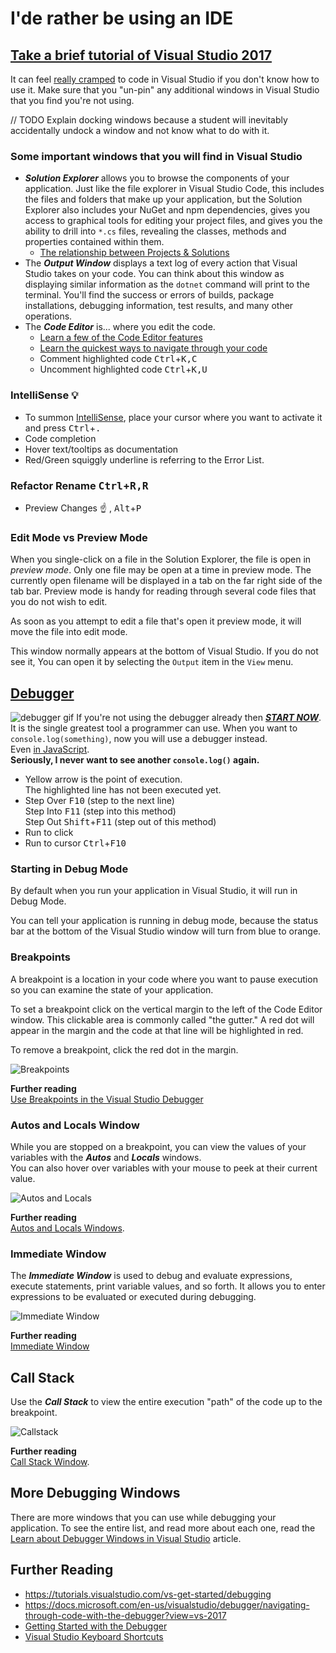 # I'de rather be using an IDE

## [Take a brief tutorial of Visual Studio 2017](https://tutorials.visualstudio.com/vs-get-started/intro)
It can feel [really cramped](https://twitter.com/dylanbeattie/status/832326857798348800) to code in Visual Studio if you don't know how to use it. Make sure that you "un-pin" any additional windows in Visual Studio that you find you're not using.

// TODO Explain docking windows because a student will inevitably accidentally undock a window and not know what to do with it.

### Some important windows that you will find in Visual Studio
* **_Solution Explorer_** allows you to browse the components of your application. Just like the file explorer in Visual Studio Code, this includes the files and folders that make up your application, but the Solution Explorer also includes your NuGet and npm dependencies, gives you access to graphical tools for editing your project files, and gives you the ability to drill into `*.cs` files, revealing the classes, methods and properties contained within them.
	* [The relationship between Projects & Solutions](https://docs.microsoft.com/en-us/visualstudio/ide/creating-solutions-and-projects)
* The **_Output Window_** displays a text log of every action that Visual Studio takes on your code. You can think about this window as displaying similar information as the `dotnet` command will print to the terminal. You'll find the success or errors of builds, package installations, debugging information, test results, and many other operations.
* The **_Code Editor_** is... where you edit the code.
	* [Learn a few of the Code Editor features](https://docs.microsoft.com/en-us/visualstudio/ide/writing-code-in-the-code-and-text-editor?view=vs-2017)  
	* [Learn the quickest ways to navigate through your code](https://docs.microsoft.com/en-us/visualstudio/ide/navigating-code)
	* Comment highlighted code <kbd>Ctrl</kbd>+<kbd>K,C</kbd>
	* Uncomment highlighted code <kbd>Ctrl</kbd>+<kbd>K,U</kbd>

### IntelliSense :bulb:
* To summon [IntelliSense](https://docs.microsoft.com/en-us/visualstudio/ide/using-intellisense?view=vs-2017), place your cursor where you want to activate it and press <kbd>Ctrl</kbd>+<kbd>.</kbd>
* Code completion
* Hover text/tooltips as documentation
* Red/Green squiggly underline is referring to the Error List.

### Refactor Rename <kbd>Ctrl</kbd>+<kbd>R,R</kbd>
* Preview Changes :point_up: , <kbd>Alt</kbd>+<kbd>P</kbd>

### Edit Mode vs Preview Mode
When you single-click on a file in the Solution Explorer, the file is open in _preview mode_. Only one file may be open at a time in preview mode. The currently open filename will be displayed in a tab on the far right side of the tab bar. Preview mode is handy for reading through several code files that you do not wish to edit.

As soon as you attempt to edit a file that's open it preview mode, it will move the file into edit mode.

This window normally appears at the bottom of Visual Studio. If you do not see it, You can open it by selecting the `Output` item in the `View` menu.

## [Debugger](https://docs.microsoft.com/en-us/visualstudio/debugger/debugger-feature-tour)
![debugger gif](https://docs.microsoft.com/en-us/visualstudio/debugger/media/dbg-tour-set-a-breakpoint.gif?view=vs-2017)
If you're not using the debugger already then [**_START NOW_**](https://docs.microsoft.com/en-us/visualstudio/debugger/index?view=vs-2019s). It is the single greatest tool a programmer can use. When you want to `console.log(something)`, now you will use a debugger instead.  
Even [in JavaScript](https://stackoverflow.com/a/66431).  
**Seriously, I never want to see another `console.log()` again.**
* Yellow arrow is the point of execution.  
The highlighted line has not been executed yet.
* Step Over <kbd>F10</kbd> (step to the next line)  
Step Into <kbd>F11</kbd> (step into this method)  
Step Out <kbd>Shift</kbd>+<kbd>F11</kbd> (step out of this method)
* Run to click
* Run to cursor <kbd>Ctrl</kbd>+<kbd>F10</kbd>

### Starting in Debug Mode

By default when you run your application in Visual Studio, it will run in Debug Mode. 

You can tell your application is running in debug mode, because the status bar at the bottom of the Visual Studio window will turn from blue to orange.


### Breakpoints

A breakpoint is a location in your code where you want to pause execution so you can examine the state of your application.

To set a breakpoint click on the vertical margin to the left of the Code Editor window. This clickable area is commonly called "the gutter." A red dot will appear in the margin and the code at that line will be highlighted in red.

To remove a breakpoint, click the red dot in the margin.

![Breakpoints](https://docs.microsoft.com/en-us/visualstudio/debugger/media/basicbreakpoint.png?view=vs-2017)

**Further reading**  
[Use Breakpoints in the Visual Studio Debugger](https://docs.microsoft.com/en-us/visualstudio/debugger/using-breakpoints?view=vs-2017)

### Autos and Locals Window

While you are stopped on a breakpoint, you can view the values of your variables with the **_Autos_** and **_Locals_** windows.  
You can also hover over variables with your mouse to peek at their current value.

![Autos and Locals](https://docs.microsoft.com/en-us/visualstudio/debugger/media/locals-filestream.png?view=vs-2017)

**Further reading**  
[Autos and Locals Windows](https://docs.microsoft.com/en-us/visualstudio/debugger/autos-and-locals-windows?view=vs-2017).

### Immediate Window

The **_Immediate Window_** is used to debug and evaluate expressions, execute statements, print variable values, and so forth. It allows you to enter expressions to be evaluated or executed during debugging.

![Immediate Window](./images/immediate.gif)

**Further reading**  
[Immediate Window](https://docs.microsoft.com/en-us/visualstudio/ide/reference/immediate-window?view=vs-2017)

## Call Stack

Use the **_Call Stack_** to view the entire execution "path" of the code up to the breakpoint.

![Callstack](https://docs.microsoft.com/en-us/visualstudio/debugger/media/dbg_basics_callstack_window.png?view=vs-2017)

**Further reading**  
[Call Stack Window](https://docs.microsoft.com/en-us/visualstudio/debugger/how-to-use-the-call-stack-window?view=vs-2017).

## More Debugging Windows

There are more windows that you can use while debugging your application. To see the entire list, and read more about each one, read the [Learn about Debugger Windows in Visual Studio](https://docs.microsoft.com/en-us/visualstudio/debugger/debugger-windows?view=vs-2017) article.


## Further Reading
* https://tutorials.visualstudio.com/vs-get-started/debugging
* https://docs.microsoft.com/en-us/visualstudio/debugger/navigating-through-code-with-the-debugger?view=vs-2017 
* [Getting Started with the Debugger](https://msdn.microsoft.com/en-us/library/k0k771bt.aspx)
* [Visual Studio Keyboard Shortcuts](http://visualstudioshortcuts.com/2017/)

